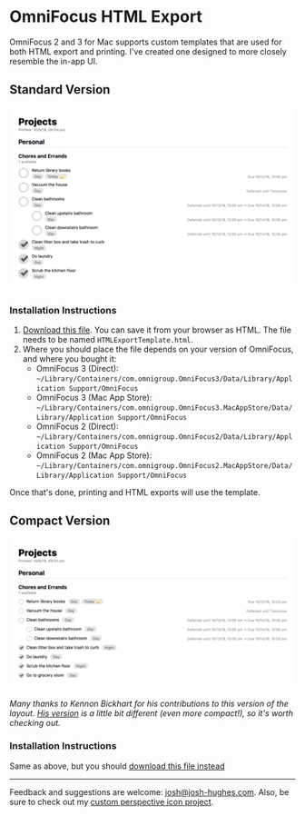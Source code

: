 # OmniFocus HTML Export

OmniFocus 2 and 3 for Mac supports custom templates that are used for both HTML export and printing. I've created one designed to more closely resemble the in-app UI.

## Standard Version

![Screenshot of HTML Output](screenshot.standard.png)

### Installation Instructions

1. [Download this file](https://raw.githubusercontent.com/deaghean/omnifocus-html-export/master/standard/HTMLExportTemplate.html). You can save it from your browser as HTML. The file needs to be named `HTMLExportTemplate.html`.
2. Where you should place the file depends on your version of OmniFocus, and where you bought it:
    - OmniFocus 3 (Direct): `~/Library/Containers/com.omnigroup.OmniFocus3/Data/Library/Application Support/OmniFocus`
    - OmniFocus 3 (Mac App Store): `~/Library/Containers/com.omnigroup.OmniFocus3.MacAppStore/Data/Library/Application Support/OmniFocus`
    - OmniFocus 2 (Direct): `~/Library/Containers/com.omnigroup.OmniFocus2/Data/Library/Application Support/OmniFocus`
    - OmniFocus 2 (Mac App Store): `~/Library/Containers/com.omnigroup.OmniFocus2.MacAppStore/Data/Library/Application Support/OmniFocus`

Once that's done, printing and HTML exports will use the template.

## Compact Version

![Screenshot of HTML Output](screenshot.compact.png)

_Many thanks to Kennon Bickhart for his contributions to this version of the layout. [His version](https://github.com/kennonb/omnifocus-html-export) is a little bit different (even more compact!), so it's worth checking out._

### Installation Instructions

Same as above, but you should [download this file instead](https://raw.githubusercontent.com/deaghean/omnifocus-html-export/master/compact/HTMLExportTemplate.html)

----

Feedback and suggestions are welcome: [josh@josh-hughes.com](mailto:josh@josh-hughes.com). Also, be sure to check out my [custom perspective icon project](https://omnifocusicons.josh-hughes.com).